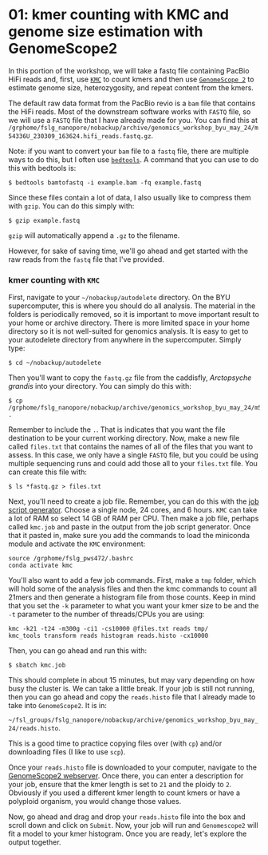 # 01: kmer counting with KMC and genome size estimation with GenomeScope2

In this portion of the workshop, we will take a fastq file containing PacBio HiFi reads and, first, use [`KMC`](https://github.com/refresh-bio/KMC) to count kmers and then use [`GenomeScope 2`](http://genomescope.org/genomescope2.0/) to estimate genome size, heterozygosity, and repeat content from the kmers.

The default raw data format from the PacBio revio is a `bam` file that contains the HiFi reads. Most of the downstream software works with `FASTQ` file, so we will use a `FASTQ` file that I have already made for you. You can find this at `/grphome/fslg_nanopore/nobackup/archive/genomics_workshop_byu_may_24/m54336U_230309_163624.hifi_reads.fastq.gz`.

Note: if you want to convert your `bam` file to a `fastq` file, there are multiple ways to do this, but I often use [`bedtools`](https://bedtools.readthedocs.io/en/latest/). A command that you can use to do this with bedtools is:

```
$ bedtools bamtofastq -i example.bam -fq example.fastq
```

Since these files contain a lot of data, I also usually like to compress them with `gzip`. You can do this simply with:

```
$ gzip example.fastq
```

`gzip` will automatically append a `.gz` to the filename.

However, for sake of saving time, we'll go ahead and get started with the raw reads from the `fastq` file that I've provided.


### kmer counting with `KMC`
First, navigate to your `~/nobackup/autodelete` directory. On the BYU supercomputer, this is where you should do all analysis. The material in the folders is periodically removed, so it is important to move important result to your home or archive directory. There is more limited space in your home directory so it is not well-suited for genomics analysis. It is easy to get to your autodelete directory from anywhere in the supercomputer. Simply type:

`$ cd ~/nobackup/autodelete`

Then you'll want to copy the `fastq.gz` file from the caddisfly, _Arctopsyche grandis_ into your directory. You can simply do this with:
```
$ cp /grphome/fslg_nanopore/nobackup/archive/genomics_workshop_byu_may_24/m54336U_230309_163624.hifi_reads.fastq.gz .
```

Remember to include the `.`. That is indicates that you want the file destination to be your current working directory. Now, make a new file called `files.txt` that contains the names of all of the files that you want to assess. In this case, we only have a single `FASTQ` file, but you could be using multiple sequencing runs and could add those all to your `files.txt` file. You can create this file with:

`$ ls *fastq.gz > files.txt`

Next, you'll need to create a job file. Remember, you can do this with the [job script generator](https://rc.byu.edu/documentation/slurm/script-generator). Choose a single node, 24 cores, and 6 hours. `KMC` can take a lot of RAM so select 14 GB of RAM per CPU. Then make a job file, perhaps called `kmc.job` and paste in the output from the job script generator. Once that it pasted in, make sure you add the commands to load the miniconda module and activate the `KMC` environment:

```
source /grphome/fslg_pws472/.bashrc
conda activate kmc
```

You'll also want to add a few job commands. First, make a `tmp` folder, which will hold some of the analysis files and then the kmc commands to count all 21mers and then generate a histogram file from those counts. Keep in mind that you set the `-k` parameter to what you want your kmer size to be and the `-t` parameter to the number of threads/CPUs you are using:

```
kmc -k21 -t24 -m300g -ci1 -cs10000 @files.txt reads tmp/
kmc_tools transform reads histogram reads.histo -cx10000
```

Then, you can go ahead and run this with:

```
$ sbatch kmc.job
```

This should complete in about 15 minutes, but may vary depending on how busy the cluster is. We can take a little break. If your job is still not running, then you can go ahead and copy the `reads.histo` file that I already made to take into `GenomeScope2`. It is in:

`~/fsl_groups/fslg_nanopore/nobackup/archive/genomics_workshop_byu_may_24/reads.histo`.

This is a good time to practice copying files over (with `cp`) and/or downloading files (I like to use `scp`).

Once your `reads.histo` file is downloaded to your computer, navigate to the [GenomeScope2 webserver](http://genomescope.org/genomescope2.0/). Once there, you can enter a description for your job, ensure that the kmer length is set to `21` and the ploidy to `2`. Obviously if you used a different kmer length to count kmers or have a polyploid organism, you would change those values.

Now, go ahead and drag and drop your `reads.histo` file into the box and scroll down and click on `Submit`. Now, your job will run and `Genomescope2` will fit a model to your kmer histogram. Once you are ready, let's explore the output together.
